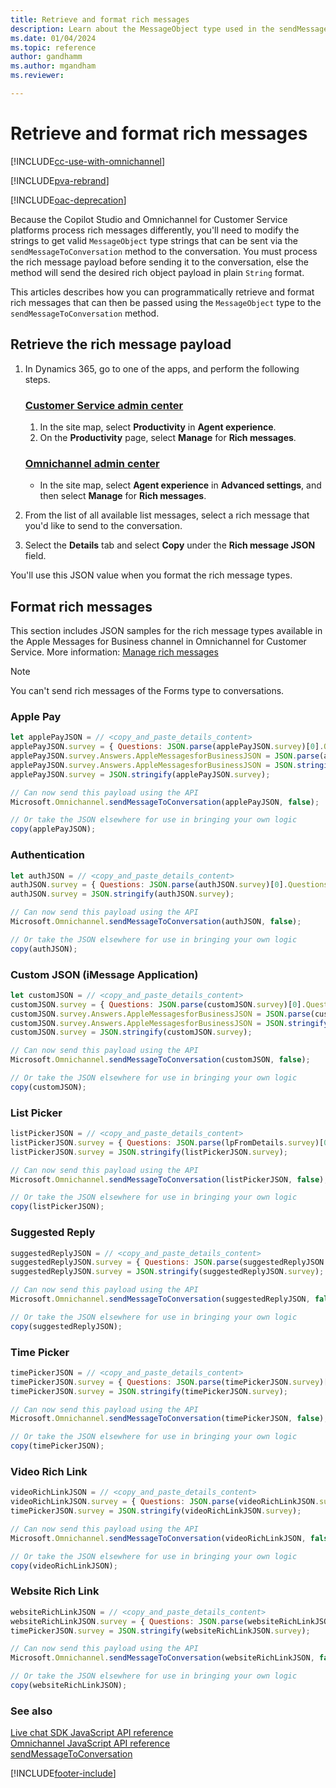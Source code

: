 ```yaml
---
title: Retrieve and format rich messages
description: Learn about the MessageObject type used in the sendMessageToConversation method in Omnichannel JavaScript API.
ms.date: 01/04/2024
ms.topic: reference
author: gandhamm
ms.author: mgandham
ms.reviewer:

---
```


# Retrieve and format rich messages

[!INCLUDE[cc-use-with-omnichannel](../../../../includes/cc-use-with-omnichannel.md)]

[!INCLUDE[pva-rebrand](../../../../includes/cc-pva-rebrand.md)]

[!INCLUDE[oac-deprecation](../../../../includes/oac-deprecation.md)]

Because the Copilot Studio and Omnichannel for Customer Service platforms process rich messages differently, you'll need to modify the strings to get valid `MessageObject` type strings that can be sent via the `sendMessageToConversation` method to the conversation. You must process the rich message payload before sending it to the conversation, else the method will send the desired rich object payload in plain `String` format.

This articles describes how you can programmatically retrieve and format rich messages that can then be passed using the `MessageObject` type to the `sendMessageToConversation` method.

## Retrieve the rich message payload

1. In Dynamics 365, go to one of the apps, and perform the following steps.
   
   ### [Customer Service admin center](#tab/customerserviceadmincenter)
     
     1. In the site map, select **Productivity** in **Agent experience**.
     2. On the **Productivity** page, select **Manage** for **Rich messages**.

   ### [Omnichannel admin center](#tab/omnichanneladmincenter)

    - In the site map, select **Agent experience** in **Advanced settings**, and then select **Manage** for **Rich messages**.

1. From the list of all available list messages, select a rich message that you'd like to send to the conversation.

4. Select the **Details** tab and select **Copy** under the **Rich message JSON** field. 

You'll use this JSON value when you format the rich message types.

## Format rich messages

This section includes JSON samples for the rich message types available in the Apple Messages for Business channel in Omnichannel for Customer Service. More information: [Manage rich messages](../../../administer/create-rich-messages.md)

> [!Note]
> You can't send rich messages of the Forms type to conversations.

### Apple Pay

```javascript
let applePayJSON = // <copy_and_paste_details_content>
applePayJSON.survey = { Questions: JSON.parse(applePayJSON.survey)[0].Questions, Answers: JSON.parse(applePayJSON.survey)[1].Answers };
applePayJSON.survey.Answers.AppleMessagesforBusinessJSON = JSON.parse(applePayJSON.survey.Answers.AppleMessagesforBusinessJSON);
applePayJSON.survey.Answers.AppleMessagesforBusinessJSON = JSON.stringify(applePayJSON.survey.Answers.AppleMessagesforBusinessJSON);
applePayJSON.survey = JSON.stringify(applePayJSON.survey);

// Can now send this payload using the API
Microsoft.Omnichannel.sendMessageToConversation(applePayJSON, false);

// Or take the JSON elsewhere for use in bringing your own logic
copy(applePayJSON);
```

### Authentication

```javascript
let authJSON = // <copy_and_paste_details_content>
authJSON.survey = { Questions: JSON.parse(authJSON.survey)[0].Questions, Answers: JSON.parse(authJSON.survey)[1].Answers };
authJSON.survey = JSON.stringify(authJSON.survey);

// Can now send this payload using the API
Microsoft.Omnichannel.sendMessageToConversation(authJSON, false);

// Or take the JSON elsewhere for use in bringing your own logic
copy(authJSON);
```

### Custom JSON (iMessage Application)

```javascript
let customJSON = // <copy_and_paste_details_content>
customJSON.survey = { Questions: JSON.parse(customJSON.survey)[0].Questions, Answers: JSON.parse(customJSON.survey)[1].Answers };
customJSON.survey.Answers.AppleMessagesforBusinessJSON = JSON.parse(customJSON.survey.Answers.AppleMessagesforBusinessJSON);
customJSON.survey.Answers.AppleMessagesforBusinessJSON = JSON.stringify(customJSON.survey.Answers.AppleMessagesforBusinessJSON);
customJSON.survey = JSON.stringify(customJSON.survey);

// Can now send this payload using the API
Microsoft.Omnichannel.sendMessageToConversation(customJSON, false);

// Or take the JSON elsewhere for use in bringing your own logic
copy(customJSON);
```

### List Picker

```javascript
listPickerJSON = // <copy_and_paste_details_content>
listPickerJSON.survey = { Questions: JSON.parse(lpFromDetails.survey)[0].Questions, Answers: JSON.parse(listPickerJSON.survey)[1].Answers };
listPickerJSON.survey = JSON.stringify(listPickerJSON.survey);

// Can now send this payload using the API
Microsoft.Omnichannel.sendMessageToConversation(listPickerJSON, false);

// Or take the JSON elsewhere for use in bringing your own logic
copy(listPickerJSON);
```

### Suggested Reply

```javascript
suggestedReplyJSON = // <copy_and_paste_details_content>
suggestedReplyJSON.survey = { Questions: JSON.parse(suggestedReplyJSON.survey)[0].Questions, Answers: JSON.parse(suggestedReplyJSON.survey)[1].Answers };
suggestedReplyJSON.survey = JSON.stringify(suggestedReplyJSON.survey);

// Can now send this payload using the API
Microsoft.Omnichannel.sendMessageToConversation(suggestedReplyJSON, false);

// Or take the JSON elsewhere for use in bringing your own logic
copy(suggestedReplyJSON);
```

### Time Picker

```javascript
timePickerJSON = // <copy_and_paste_details_content>
timePickerJSON.survey = { Questions: JSON.parse(timePickerJSON.survey)[0].Questions, Answers: JSON.parse(timePickerJSON.survey)[1].Answers };
timePickerJSON.survey = JSON.stringify(timePickerJSON.survey);

// Can now send this payload using the API
Microsoft.Omnichannel.sendMessageToConversation(timePickerJSON, false);

// Or take the JSON elsewhere for use in bringing your own logic
copy(timePickerJSON);
```

### Video Rich Link

```javascript
videoRichLinkJSON = // <copy_and_paste_details_content>
videoRichLinkJSON.survey = { Questions: JSON.parse(videoRichLinkJSON.survey)[0].Questions, Answers: JSON.parse(videoRichLinkJSON.survey)[1].Answers };
timePickerJSON.survey = JSON.stringify(videoRichLinkJSON.survey);

// Can now send this payload using the API
Microsoft.Omnichannel.sendMessageToConversation(videoRichLinkJSON, false);

// Or take the JSON elsewhere for use in bringing your own logic
copy(videoRichLinkJSON);
```

### Website Rich Link

```javascript
websiteRichLinkJSON = // <copy_and_paste_details_content>
websiteRichLinkJSON.survey = { Questions: JSON.parse(websiteRichLinkJSON.survey)[0].Questions, Answers: JSON.parse(websiteRichLinkJSON.survey)[1].Answers };
timePickerJSON.survey = JSON.stringify(websiteRichLinkJSON.survey);

// Can now send this payload using the API
Microsoft.Omnichannel.sendMessageToConversation(websiteRichLinkJSON, false);

// Or take the JSON elsewhere for use in bringing your own logic
copy(websiteRichLinkJSON);
```

### See also

[Live chat SDK JavaScript API reference](../../omnichannel-reference.md)  
[Omnichannel JavaScript API reference](../../omnichannel-api-reference.md)  
[sendMessageToConversation](sendMessageToConversation.md)  

[!INCLUDE[footer-include](../../../../includes/footer-banner.md)]
